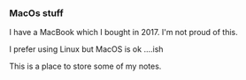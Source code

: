 ### MacOs stuff

I have a MacBook which I bought in 2017. I'm not proud of this.

I prefer using Linux but MacOS is ok ....ish

This is a place to store some of my notes.
